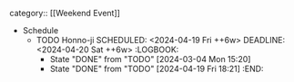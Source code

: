 category:: [[Weekend Event]]

- Schedule
	- TODO Honno-ji
	  SCHEDULED: <2024-04-19 Fri ++6w>
	  DEADLINE: <2024-04-20 Sat ++6w>
	  :LOGBOOK:
	  * State "DONE" from "TODO" [2024-03-04 Mon 15:20]
	  * State "DONE" from "TODO" [2024-04-19 Fri 18:21]
	  :END: